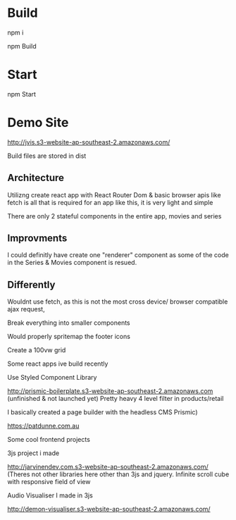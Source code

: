 
# Build
npm i 

npm Build

# Start
npm Start

# Demo Site
http://jvis.s3-website-ap-southeast-2.amazonaws.com/

Build files are stored in dist

## Architecture

Utilizng create react app with React Router Dom & basic browser apis like fetch is all that is required for an app like this, it is very light and simple

There are only 2 stateful components in the entire app, movies and series 

## Improvments
I could definitly have create one "renderer" component as some of the code in the Series & Movies component is resued.

## Differently

Wouldnt use fetch, as this is not the most cross device/ browser compatible ajax request,

Break everything into smaller components

Would properly spritemap the footer icons

Create a 100vw grid

Some react apps ive build recently 

Use Styled Component Library

http://prismic-boilerplate.s3-website-ap-southeast-2.amazonaws.com 
(unfinished & not launched yet) Pretty heavy 4 level filter in products/retail

I basically created a page builder with the headless CMS Prismic)

https://patdunne.com.au

Some cool frontend projects

3js project i made

http://jarvinendev.com.s3-website-ap-southeast-2.amazonaws.com/
(Theres not other libraries here other than 3js and jquery. Infinite scroll cube with responsive field of view

Audio Visualiser I made in 3js

http://demon-visualiser.s3-website-ap-southeast-2.amazonaws.com/
